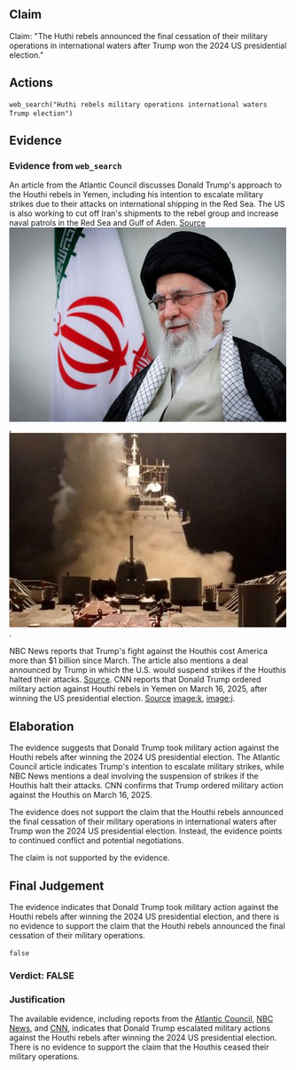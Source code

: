 ## Claim
Claim: "The Huthi rebels announced the final cessation of their military operations in international waters after Trump won the 2024 US presidential election."

## Actions
```
web_search("Huthi rebels military operations international waters Trump election")
```

## Evidence
### Evidence from `web_search`
An article from the Atlantic Council discusses Donald Trump's approach to the Houthi rebels in Yemen, including his intention to escalate military strikes due to their attacks on international shipping in the Red Sea. The US is also working to cut off Iran's shipments to the rebel group and increase naval patrols in the Red Sea and Gulf of Aden. [Source](https://www.atlanticcouncil.org/blogs/menasource/can-donald-trump-completely-annihilate-the-houthis-in-yemen/) ![image 12953](media/2025-08-31_15-23-1756653781-694877.jpg), ![image 12954](media/2025-08-31_15-23-1756653782-810931.jpg).

NBC News reports that Trump's fight against the Houthis cost America more than $1 billion since March. The article also mentions a deal announced by Trump in which the U.S. would suspend strikes if the Houthis halted their attacks. [Source](https://www.nbcnews.com/politics/national-security/trump-operation-houthis-cost-1-billion-rcna205333). CNN reports that Donald Trump ordered military action against Houthi rebels in Yemen on March 16, 2025, after winning the US presidential election. [Source](https://www.cnn.com/2025/03/15/politics/trump-houthis-military-action) <image:k>, <image:j>.


## Elaboration
The evidence suggests that Donald Trump took military action against the Houthi rebels after winning the 2024 US presidential election. The Atlantic Council article indicates Trump's intention to escalate military strikes, while NBC News mentions a deal involving the suspension of strikes if the Houthis halt their attacks. CNN confirms that Trump ordered military action against the Houthis on March 16, 2025.

The evidence does not support the claim that the Houthi rebels announced the final cessation of their military operations in international waters after Trump won the 2024 US presidential election. Instead, the evidence points to continued conflict and potential negotiations.

The claim is not supported by the evidence.


## Final Judgement
The evidence indicates that Donald Trump took military action against the Houthi rebels after winning the 2024 US presidential election, and there is no evidence to support the claim that the Houthi rebels announced the final cessation of their military operations.

`false`


### Verdict: FALSE

### Justification
The available evidence, including reports from the [Atlantic Council](https://www.atlanticcouncil.org/blogs/menasource/can-donald-trump-completely-annihilate-the-houthis-in-yemen/), [NBC News](https://www.nbcnews.com/politics/national-security/trump-operation-houthis-cost-1-billion-rcna205333), and [CNN](https://www.cnn.com/2025/03/15/politics/trump-houthis-military-action), indicates that Donald Trump escalated military actions against the Houthi rebels after winning the 2024 US presidential election. There is no evidence to support the claim that the Houthis ceased their military operations.
